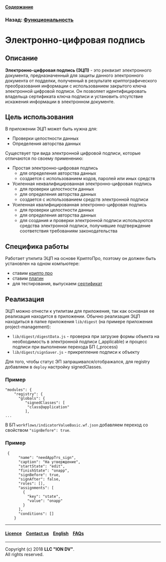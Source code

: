 #### [Содержание](/docs/ru/index.md)

### Назад: [Функциональность](/docs/ru/2_system_description/functionality/functionality.md)

# Электронно-цифровая подпись

## Описание

**Электронно-цифровая подпись (ЭЦП)** - это реквизит электронного документа, предназначенный для защиты данного электронного документа от подделки, полученный в результате криптографического преобразования информации с использованием закрытого ключа электронной цифровой подписи. Он позволяет идентифицировать владельца сертификата ключа подписи и установить отсутствие искажения информации в электронном документе.

## Цель использования

В приложении ЭЦП может быть нужна для:

- Проверки целостности данных
- Определения авторства данных

Существует три вида электронной цифровой подписи, которые отличаются по своему применению:

- Простая электронно-цифровая подпись
    - для определения авторства данных
    - создается с использованием кодов, паролей или иных средств
- Усиленная неквалифицированная электронно-цифровая подпись
    - для проверки целостности данных
    - для определения авторства данных
    - создается с использованием средств электронной подписи
- Усиленная квалифицированная электронно-цифровая подпись
    - для проверки целостности данных
    - для определения авторства данных
    - для создания и проверки электронной подписи используются средства электронной подписи, получившие подтверждение соответствия требованиям законодательства

## Специфика работы

Работает утилита ЭЦП на основе КриптоПро, поэтому он должен быть установлен на одном компьютере:

- ставим [крипто про](https://www.cryptopro.ru/products/csp/downloads)
- ставим [плагин](https://www.cryptopro.ru/products/cades/plugin)
- для тестирования, выпускаем [сертификат](https://www.cryptopro.ru/certsrv/certrqma.asp)

## Реализация

ЭЦП можно отнести к утилитам для приложения, так как основная ее реализация находится в приложении. Обычно реализация ЭЦП находиться в папке приложения `lib/digest` (на примере приложения project-management):

- `lib/digest/digestData.js` - проверка при загрузке формы объекта на необходимость в электронной подписи (_applicable) и процесс подписи при выполнении перехода БП (_process)
- `lib/digest/signSaver.js` - прикрепление подписи к объекту

Для того, чтобы статус ЭП запрашивался/отображался, для registry добавляем в `deploy` настройку signedClasses.

### Пример

```
"modules": {
    "registry": {
      "globals": {
         "signedClasses": [
          "class@application"
         ],
...
```

В БП `workflows/indicatorValueBasic.wf.json` добавляем переход со свойством `"signBefore": true`.

### Пример

```
 {
      "name": "needAppTrs_sign",
      "caption": "На утверждение",
      "startState": "edit",
      "finishState": "onapp",
      "signBefore": true,
      "signAfter": false,
      "roles": [],
      "assignments": [
        {
          "key": "state",
          "value": "onapp"
        }
      ],
      "conditions": []
    }
```

--------------------------------------------------------------------------  


 #### [Licence](/LICENCE.md) &ensp;  [Contact us](https://iondv.com) &ensp;  [English](/docs/en/2_system_description/functionality/eds.md)   &ensp; [FAQs](/faqs.md)  <div><img src="https://mc.iondv.com/watch/local/docs/framework" style="position:absolute; left:-9999px;" height=1 width=1 alt="iondv metrics"></div>         



--------------------------------------------------------------------------  

Copyright (c) 2018 **LLC "ION DV"**.   
All rights reserved. 

